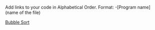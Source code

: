 Add links to your code in Alphabetical Order.
Format: -[Program name](name of the file)

[Bubble Sort](bubble_sort.cpp)
